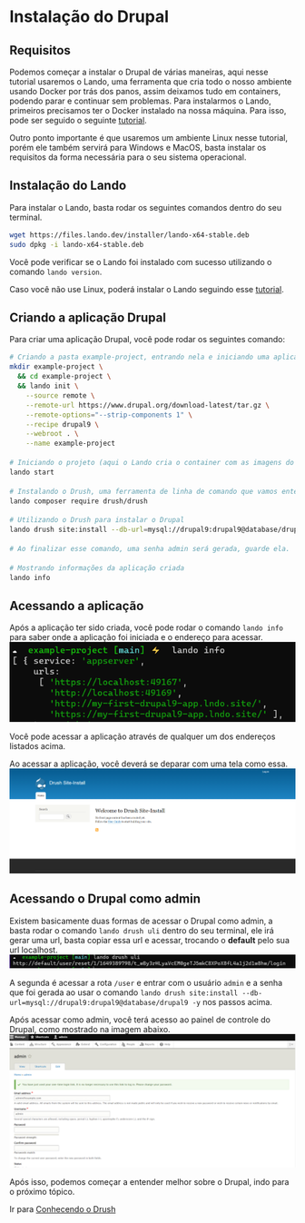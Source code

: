 # Instalação do Drupal


## Requisitos
Podemos começar a instalar o Drupal de várias maneiras, aqui nesse tutorial usaremos o Lando, uma ferramenta que cria todo o nosso ambiente usando Docker por trás dos panos, assim deixamos tudo em containers, podendo parar e continuar sem problemas. Para instalarmos o Lando, primeiros precisamos ter o Docker instalado na nossa máquina. Para isso, pode ser seguido o seguinte [tutorial](https://docs.docker.com/get-docker/).

Outro ponto importante é que usaremos um ambiente Linux nesse tutorial, porém ele também servirá para Windows e MacOS, basta instalar os requisitos da forma necessária para o seu sistema operacional.

## Instalação do Lando
Para instalar o Lando, basta rodar os seguintes comandos dentro do seu terminal.
```bash
wget https://files.lando.dev/installer/lando-x64-stable.deb
sudo dpkg -i lando-x64-stable.deb
```
Você pode verificar se o Lando foi instalado com sucesso utilizando o comando `lando version`.

Caso você não use Linux, poderá instalar o Lando seguindo esse [tutorial](https://docs.lando.dev/getting-started/installation.html).

## Criando a aplicação Drupal
Para criar uma aplicação Drupal, você pode rodar os seguintes comando:
```bash
# Criando a pasta example-project, entrando nela e iniciando uma aplicação Drupal 9 utilizando a receita do Lando.
mkdir example-project \
  && cd example-project \
  && lando init \
    --source remote \
    --remote-url https://www.drupal.org/download-latest/tar.gz \
    --remote-options="--strip-components 1" \
    --recipe drupal9 \
    --webroot . \
    --name example-project

# Iniciando o projeto (aqui o Lando cria o container com as imagens do banco de dados e servidor).
lando start

# Instalando o Drush, uma ferramenta de linha de comando que vamos entender melhor um pouco mais pra frente
lando composer require drush/drush

# Utilizando o Drush para instalar o Drupal
lando drush site:install --db-url=mysql://drupal9:drupal9@database/drupal9 -y

# Ao finalizar esse comando, uma senha admin será gerada, guarde ela.

# Mostrando informações da aplicação criada
lando info
```
## Acessando a aplicação
Após a aplicação ter sido criada, você pode rodar o comando `lando info` para saber onde a aplicação foi iniciada e o endereço para acessar.
![](./assets/lando-info.png)

Você pode acessar a aplicação através de qualquer um dos endereços listados acima.

Ao acessar a aplicação, você deverá se deparar com uma tela como essa.
![](./assets/aparencia-inicial.png)

## Acessando o Drupal como admin
Existem basicamente duas formas de acessar o Drupal como admin, a basta rodar o comando `lando drush uli` dentro do seu terminal, ele irá gerar uma url, basta copiar essa url e acessar, trocando o **default** pelo sua url localhost.
![](./assets/drush-uli.png)

A segunda é acessar a rota `/user` e entrar com o usuário `admin` e a senha que foi gerada ao usar o comando `lando drush site:install --db-url=mysql://drupal9:drupal9@database/drupal9 -y` nos passos acima.

Após acessar como admin, você terá acesso ao painel de controle do Drupal, como mostrado na imagem abaixo.
![](./assets/primeira-tela-admin.png)

Após isso, podemos começar a entender melhor sobre o Drupal, indo para o próximo tópico.

Ir para [Conhecendo o Drush](/content/conhecendo-o-drush.md)